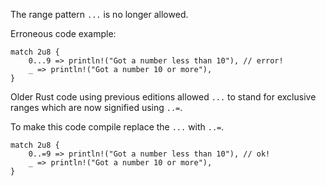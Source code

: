 The range pattern `...` is no longer allowed.

Erroneous code example:

```edition2021,compile_fail,E0783
match 2u8 {
    0...9 => println!("Got a number less than 10"), // error!
    _ => println!("Got a number 10 or more"),
}
```

Older Rust code using previous editions allowed `...` to stand for exclusive
ranges which are now signified using `..=`.

To make this code compile replace the `...` with `..=`.

```
match 2u8 {
    0..=9 => println!("Got a number less than 10"), // ok!
    _ => println!("Got a number 10 or more"),
}
```
